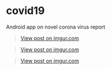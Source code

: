 # covid19
Android app on novel corona virus report
<blockquote class="imgur-embed-pub" lang="en" data-id="8JigjJi"><a href="//imgur.com/8JigjJi">View post on imgur.com</a></blockquote><script async src="//s.imgur.com/min/embed.js" charset="utf-8"></script>
<blockquote class="imgur-embed-pub" lang="en" data-id="MK3UR9X"><a href="//imgur.com/MK3UR9X">View post on imgur.com</a></blockquote><script async src="//s.imgur.com/min/embed.js" charset="utf-8"></script>
<blockquote class="imgur-embed-pub" lang="en" data-id="aC3Iigx"><a href="//imgur.com/aC3Iigx">View post on imgur.com</a></blockquote><script async src="//s.imgur.com/min/embed.js" charset="utf-8"></script>
